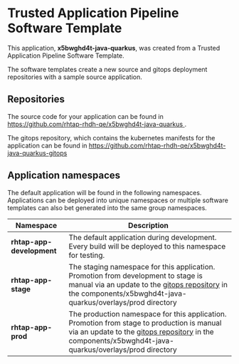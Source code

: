 # Trusted Application Pipeline Software Template

This application, **x5bwghd4t-java-quarkus**, was created from a Trusted Application Pipeline Software Template.

The software templates create a new source and gitops deployment repositories with a sample source application. 

## Repositories

The source code for your application can be found in [https://github.com/rhtap-rhdh-qe/x5bwghd4t-java-quarkus ](https://github.com/rhtap-rhdh-qe/x5bwghd4t-java-quarkus ).
 
The gitops repository, which contains the kubernetes manifests for the application can be found in 
[https://github.com/rhtap-rhdh-qe/x5bwghd4t-java-quarkus-gitops ](https://github.com/rhtap-rhdh-qe/x5bwghd4t-java-quarkus-gitops ) 

## Application namespaces 

The default application will be found in the following namespaces. Applications can be deployed into unique namespaces or multiple software templates can also bet generated into the same group namespaces.  

|  Namespace   |  Description   |  
| -------- | -------- |   
| **rhtap-app-development** | The default application during development. Every build will be deployed to this namespace for testing. | 
| **rhtap-app-stage** | The staging namespace for this application. Promotion from development to stage is manual via an update to the [gitops repository](https://github.com/rhtap-rhdh-qe/x5bwghd4t-java-quarkus-gitops ) in the components/x5bwghd4t-java-quarkus/overlays/prod directory |  
| **rhtap-app-prod** | The production namespace for this application. Promotion from stage to production is manual via an update to the [gitops repository](https://github.com/rhtap-rhdh-qe/x5bwghd4t-java-quarkus-gitops ) in the components/x5bwghd4t-java-quarkus/overlays/prod directory | 